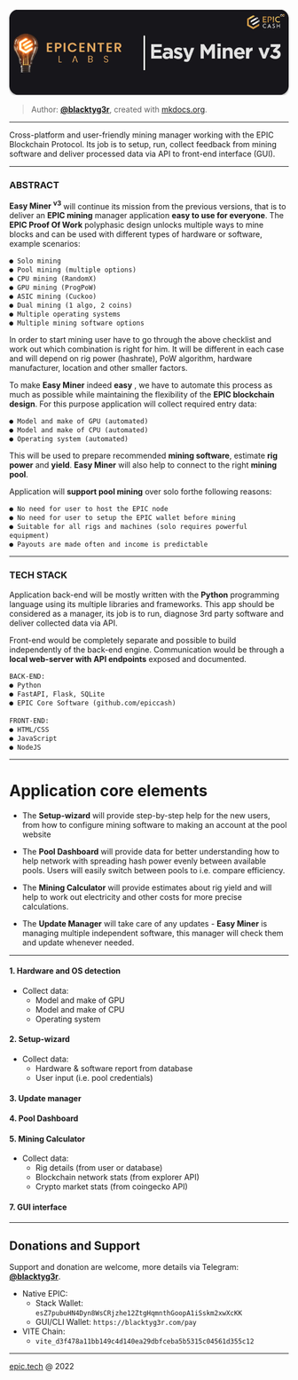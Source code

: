 <p align="center">
  <img src="frontend/static/easyminer-header.png">
</p>

> Author:  [**@blacktyg3r**](https://t.me/blacktyg3r), created with [mkdocs.org](https://www.mkdocs.org).
---


Cross-platform and user-friendly mining manager working with the EPIC Blockchain Protocol. 
Its job is to setup, run, collect feedback from mining software and deliver processed data 
via API to front-end interface (GUI).

---
### ABSTRACT

**Easy Miner <sup>v3</sup>** will continue its mission from the previous versions, that is to deliver an **EPIC mining**
manager application **easy to use for everyone**. The **EPIC Proof Of Work** polyphasic design unlocks
multiple ways to mine blocks and can be used with different types of hardware or software, example
scenarios:

```
● Solo mining
● Pool mining (multiple options)
● CPU mining (RandomX)
● GPU mining (ProgPoW)
● ASIC mining (Cuckoo)
● Dual mining (1 algo, 2 coins)
● Multiple operating systems
● Multiple mining software options
```

In order to start mining user have to go through the above checklist and work out which
combination is right for him. It will be different in each case and will depend on rig power (hashrate),
PoW algorithm, hardware manufacturer, location and other smaller factors.

To make **Easy Miner** indeed **easy** , we have to automate this process as much as possible while
maintaining the flexibility of the **EPIC blockchain design**. For this purpose application will collect
required entry data:

```
● Model and make of GPU (automated)
● Model and make of CPU (automated)
● Operating system (automated)
```

This will be used to prepare recommended **mining software**, estimate **rig power** and **yield**.
**Easy Miner** will also help to connect to the right **mining pool**.

Application will **support pool mining** over solo forthe following reasons:
```
● No need for user to host the EPIC node
● No need for user to setup the EPIC wallet before mining
● Suitable for all rigs and machines (solo requires powerful equipment)
● Payouts are made often and income is predictable
```
---

### TECH STACK

Application back-end will be mostly written with the **Python** programming language using its
multiple libraries and frameworks. This app should be considered as a manager, its job is to run,
diagnose 3rd party software and deliver collected data via API.

Front-end would be completely separate and possible to build independently of the back-end
engine. Communication would be through a **local web-server with API endpoints** exposed and
documented.
```
BACK-END:
● Python
● FastAPI, Flask, SQLite
● EPIC Core Software (github.com/epiccash)

FRONT-END:
● HTML/CSS
● JavaScript
● NodeJS
```
---

# Application core elements
- The **Setup-wizard** will provide step-by-step help for the new users, from how to configure mining
software to making an account at the pool website

- The **Pool Dashboard** will provide data for better understanding how to help network with spreading
hash power evenly between available pools. Users will easily switch between pools to i.e. compare
efficiency.

- The **Mining Calculator** will provide estimates about rig yield and will help to work out electricity and
other costs for more precise calculations.

- The **Update Manager** will take care of any updates - **Easy Miner** is managing multiple independent
software, this manager will check them and update whenever needed.
---

#### 1. Hardware and OS detection
- Collect data:
    - Model and make of GPU 
    - Model and make of CPU 
    - Operating system

#### 2. Setup-wizard
- Collect data:
    - Hardware & software report from database
    - User input (i.e. pool credentials)

#### 3. Update manager
#### 4. Pool Dashboard
#### 5. Mining Calculator
- Collect data:
    - Rig details (from user or database)
    - Blockchain network stats (from explorer API)
    - Crypto market stats (from coingecko API)
#### 7. GUI interface


---
## Donations and Support
Support and donation are welcome, more details via Telegram: [**@blacktyg3r**](https://t.me/blacktyg3r).

- Native EPIC:
    - Stack Wallet: ```esZ7pubuHN4Dyn8WsCRjzhe12ZtgHqmnthGoopA1iSskm2xwXcKK```
    - GUI/CLI Wallet: ```https://blacktyg3r.com/pay```
- VITE Chain:
    - ```vite_d3f478a11bb149c4d140ea29dbfceba5b5315c04561d355c12```

---
[epic.tech](https://epic.tech) @ 2022

